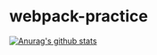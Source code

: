# webpack-practice

[![Anurag's github stats](https://github-readme-stats.vercel.app/api?username=mulili&show_icons=true&theme=dark)](https://github.com/anuraghazra/github-readme-stats)

